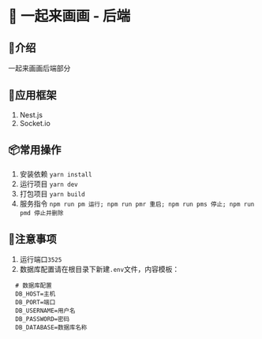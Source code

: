 # 🎨 一起来画画 - 后端

## 📖介绍
一起来画画后端部分

## 🔨应用框架
1. Nest.js
2. Socket.io

## 📦常用操作
1. 安装依赖 `yarn install`
2. 运行项目 `yarn dev`
3. 打包项目 `yarn build`
4. 服务指令 `
  npm run pm 运行;
  npm run pmr 重启;
  npm run pms 停止;
  npm run pmd 停止并删除
`

## 🧨注意事项
1. 运行端口`3525`
2. 数据库配置请在根目录下新建`.env`文件，内容模板：
```
  # 数据库配置
  DB_HOST=主机
  DB_PORT=端口
  DB_USERNAME=用户名
  DB_PASSWORD=密码
  DB_DATABASE=数据库名称
```